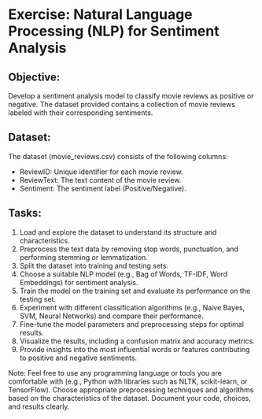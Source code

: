 # Exercise: Natural Language Processing (NLP) for Sentiment Analysis

## Objective:
Develop a sentiment analysis model to classify movie reviews as positive or negative. The dataset provided contains a collection of movie reviews labeled with their corresponding sentiments.

## Dataset:
The dataset (movie_reviews.csv) consists of the following columns:

* ReviewID: Unique identifier for each movie review.
* ReviewText: The text content of the movie review.
* Sentiment: The sentiment label (Positive/Negative).

## Tasks:

1. Load and explore the dataset to understand its structure and characteristics.
2. Preprocess the text data by removing stop words, punctuation, and performing stemming or lemmatization.
3. Split the dataset into training and testing sets.
4. Choose a suitable NLP model (e.g., Bag of Words, TF-IDF, Word Embeddings) for sentiment analysis.
5. Train the model on the training set and evaluate its performance on the testing set.
6. Experiment with different classification algorithms (e.g., Naive Bayes, SVM, Neural Networks) and compare their performance.
7. Fine-tune the model parameters and preprocessing steps for optimal results.
8. Visualize the results, including a confusion matrix and accuracy metrics.
9. Provide insights into the most influential words or features contributing to positive and negative sentiments.

Note:
Feel free to use any programming language or tools you are comfortable with (e.g., Python with libraries such as NLTK, scikit-learn, or TensorFlow). Choose appropriate preprocessing techniques and algorithms based on the characteristics of the dataset. Document your code, choices, and results clearly.
